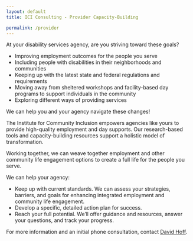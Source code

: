 ```yaml
---
layout: default
title: ICI Consulting - Provider Capacity-Building

permalink: /provider
---
```



At your disability services agency, are you striving toward these goals?
- Improving employment outcomes for the people you serve
- Including people with disabilities in their neighborhoods and communities
- Keeping up with the latest state and federal regulations and requirements
- Moving away from sheltered workshops and facility-based day programs to support individuals in the community
- Exploring different ways of providing services

We can help you and your agency navigate these changes!

The Institute for Community Inclusion empowers agencies like yours to provide high-quality employment and day supports. Our research-based tools and capacity-building resources support a holistic model of transformation. 

Working together, we can weave together employment and other community life engagement options to create a full life for the people you serve.

We can help your agency: 
- Keep up with current standards. We can assess your strategies, barriers, and goals for enhancing integrated employment and community life engagement.
- Develop a specific, detailed action plan for success.
- Reach your full potential. We’ll offer guidance and resources, answer your questions, and track your progress. 


For more information and an initial phone consultation, contact <a href="mailto:david.hoff@umb.edu">David Hoff</a>. 
